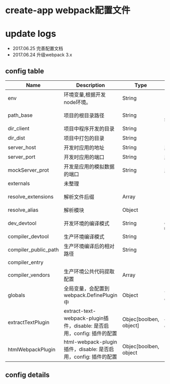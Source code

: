 # create-app webpack配置文件

# update logs
- 2017.06.25 完善配置文档
- 2017.06.24 升级webpack 3.x

## config table

|Name|Description|Type|Default|
|----|-----------|----|-------|
|env|环境变量,根据开发node环境。|String|'development'|
|path_base|项目的根目录路径|String|当前项目所在系统的路径|
|dir_client|项目中程序开发的目录|String|'./src/'|
|dir_dist|项目中打包的目录|String|'./dist'|
|server_host|开发时应用的地址|String|默认当前ip地址|
|server_port|开发时应用的端口|String|默认3000端口|
|mockServer_prot|开发是应用的模拟数据的端口|String|默认3001端口|
|externals|未整理|||
|resolve_extensions|解析文件后缀|Array|`['.js', '.ts', '.jsx', '.json']`|
|resolve_alias|解析模块|Object||
|dev_devtool|开发环境的编译模式|String|`'cheap-module-eval-source-map'`|
|compiler_devtool|生产环境编译模式|String|`'source-map'`|
|compiler_public_path|生产环境编译后的相对路径|String|`'/'`|
|compiler_entry|||
|compiler_vendors|生产环境公共代码提取配置|Array||
|globals|全局变量，会配置到webpack.DefinePlugin中|Object|请查看default.config.js|
|extractTextPlugin|extract-text-webpack-plugin插件，disable: 是否启用，config: 插件的配置|Objec[boolben, object]|{disable：false, config: {}}|
|htmlWebpackPlugin|html-webpack-plugin插件，disable: 是否启用，config: 插件的配置|Objec[boolben, object || array ]|{disable：false, config: {} || [] }|

## config details
